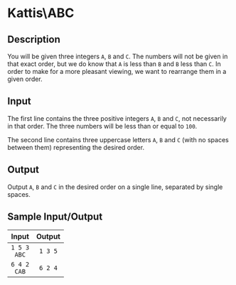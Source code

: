 # Kattis\ABC

## Description

You will be given three integers `A`, `B` and `C`. The numbers will not be given in that exact order, but we do know that `A` is less than `B` and `B` less than `C`. In order to make for a more pleasant viewing, we want to rearrange them in a given order.

## Input

The first line contains the three positive integers `A`, `B` and `C`, not necessarily in that order. The three numbers will be less than or equal to `100`.

The second line contains three uppercase letters `A`, `B` and `C` (with no spaces between them) representing the desired order.

## Output

Output `A`, `B` and `C` in the desired order on a single line, separated by single spaces.

## Sample Input/Output

|       Input     |   Output  |
|:---------------:|:--------:|
| `1 5 3`<br>`ABC`|  `1 3 5`|
| `6 4 2`<br>`CAB`|  `6 2 4`|